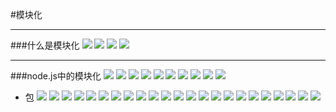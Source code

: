 #模块化

---
###什么是模块化
![](images/mod0.png)
![](images/mod1.png)
![](images/mod2.png)
![](images/mod3.png)

---
###node.js中的模块化
![](images/mod4.png)
![](images/mod5.png)
![](images/mod6.png)
![](images/mod7.png)
![](images/mod8.png)
![](images/mod9.png)
![](images/mod10.png)
![](images/mod11.png)
![](images/mod12.png)
![](images/mod13.png)

- 包
![](images/mod14.png)
![](images/mod15.png)
![](images/mod16.png)
![](images/mod17.png)
![](images/mod18.png)
![](images/mod19.png)
![](images/mod20.png)
![](images/mod21.png)
![](images/mod22.png)
![](images/mod23.png)
![](images/mod24.png)
![](images/mod25.png)
![](images/mod26.png)
![](images/mod27.png)
![](images/mod28.png)
![](images/mod29.png)
![](images/mod30.png)
![](images/mod31.png)
![](images/mod32.png)
![](images/mod33.png)
![](images/mod34.png)
![](images/mod35.png)
![](images/mod36.png)

